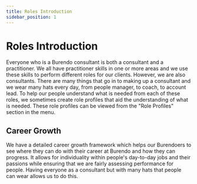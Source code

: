 ```yaml
---
title: Roles Introduction
sidebar_position: 1
---
```

# Roles Introduction

Everyone who is a Burendo consultant is both a consultant and a practitioner. We all have practitioner skills in one or more areas and we use these skills to perform different roles for our clients. However, we are also consultants. There are many things that go in to making up a consultant and we wear many hats every day, from people manager, to coach, to account lead. To help our people understand what is needed from each of these roles, we sometimes create role profiles that aid the understanding of what is needed. These role profiles can be viewed from the "Role Profiles" section in the menu.

## Career Growth

We have a detailed career growth framework which helps our Burendoers to see where they can do with their career at Burendo and how they can progress. It allows for individuality within people's day-to-day jobs and their passions while ensuring that we are fairly assessing performance for people. Having everyone as a consultant but with many hats that people can wear allows us to do this.
